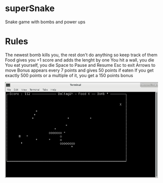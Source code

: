 # superSnake
Snake game with bombs and power ups

# Rules
 The newest bomb kills you, the rest don't do anything so keep track of them
 Food gives you +1 score and adds the lenght by one
 You hit a wall, you die
 You eat yourself, you die
 Space to Pause and Resume
 Esc to exit
 Arrows to move
 Bonus appears every 7 points and gives 50 points if eaten
 If you get exactly 500 points or a multiple of it, you get a 150 points bonus

![alt text](https://raw.githubusercontent.com/baltagih/superSnake/master/images/11.png)
